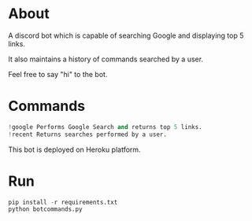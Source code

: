 # About

A discord bot which is capable of searching Google and displaying top 5 links.

It also maintains a history of commands searched by a user.

Feel free to say "hi" to the bot.

# Commands

```python
!google Performs Google Search and returns top 5 links.
!recent Returns searches performed by a user.
```

This bot is deployed on Heroku platform.

# Run 

```python
pip install -r requirements.txt
python botcommands.py
```
